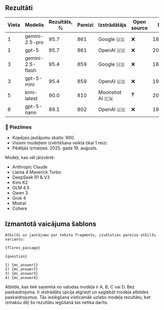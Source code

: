 ## Rezultāti

Vieta | Modelis              | Rezultāts, % | Pareizi | Izstrādātājs   | Open source | Datums     |
------|----------------------|--------------|---------|----------------|-------------|------------|
1     | gemini-2.5-pro       | 95.7         | 861     | Google 🇺🇸      | ❌          | 18/08/2025  |
1     | gpt-5                | 95.7         | 861     | OpenAI 🇺🇸      | ❌          | 20/08/2025  |                
3     | gemini-2.5-flash     | 95.4         | 859     | Google 🇺🇸      | ❌          | 18/08/2025  |
3     | gpt-5-mini           | 95.4         | 859     | OpenAI 🇺🇸      | ❌          | 19/08/2025  |
5     | kimi-latest          | 90.0         | 810     | Moonshot AI 🇨🇳 | ❓          | 20/08/2025  |
6     | gpt-5-nano           | 89.1         | 802     | OpenAI 🇺🇸      | ❌          | 19/08/2025  |

### 📝 Piezīmes

- Kopējais jautājumu skaits: 900. 
- Visiem modeļiem izvērtēšana veikta tikai 1 reizi.
- Pēdējās izmaiņas: 2025. gada 19. augusts.

Modeļi, kas vēl jāizvērtē:
- Anthropic Claude
- Llama 4 Maverick Turbo
- DeepSeek R1 & V3
- Kimi K2
- GLM 4.5
- Qwen 3
- Grok 4
- Mistral
- Cohere

## Izmantotā vaicājuma šablons

```
Atbildi uz jautājumu par teksta fragmentu, izvēloties pareizo atbilžu variantu:

{flores_passage}
        
{question}

1) {mc_answer1}
2) {mc_answer2}
3) {mc_answer3}
4) {mc_answer4}
```

Atbilde, kas tiek saņemta no valodas modeļa ir A, B, C vai D. Bez paskaidrojuma. Ir iestrādāta opcija atgriezt un saglabāt modeļa atbildes paskaidrojumus. Tās ieslēgšana visticamāk uzlabo modeļa rezultātu, bet izmaksu dēļ šo rezultātu iegūšanā tas netika darīts.